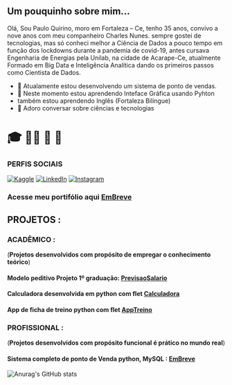 ## Um pouquinho sobre mim...

Olá, Sou Paulo Quirino, moro em Fortaleza – Ce, tenho 35 anos, convivo a nove anos com meu companheiro Charles Nunes. sempre gostei de tecnologias, mas só conheci melhor a Ciência de Dados a pouco tempo em função dos lockdowns durante a pandemia de covid-19, antes cursava Engenharia de Energias pela Unilab, na cidade de Acarape-Ce, atualmente Formado em Big Data e Inteligência Analítica dando os primeiros passos como Cientista de Dados.


- 🔭 Atualamente estou desenvolvendo um sistema de ponto de vendas.
- 🌱 Neste momento estou aprendendo Inteface Gráfica usando Pyhton
- também estou aprendendo Inglês (Fortaleza Bilíngue)
- 💬 Adoro conversar sobre ciências e tecnologias 

# :mortar_board: :man_scientist: :microscope: :game_die:

### PERFIS SOCIAIS
[![Kaggle](https://img.shields.io/badge/Kaggle-%23FF6B00.svg?style=flat&logo=kaggle&logoColor=white)](https://www.kaggle.com/pauloquirinocd)
[![LinkedIn](https://img.shields.io/badge/LinkedIn-Profile-blue?style=flat&logo=linkedin)](https://www.linkedin.com/feed/)
[![Instagram](https://img.shields.io/badge/Instagram-Profile-orange?style=flat&logo=instagram)](https://www.instagram.com/pauloqneto/)



### Acesse meu portifólio aqui [EmBreve](embreve)


## PROJETOS :

### ACADÊMICO :
(**Projetos desenvolvidos com propósito de empregar o conhecimento teórico**)

#### Modelo peditivo Projeto 1º graduação: [PrevisaoSalario](https://github.com/PauloQuirinoMN/ML-Salary-)
#### Calculadora desenvolvida em python com flet [Calculadora](https://github.com/PauloQuirinoMN/CalculadoraFlet)
#### App de ficha de treino python com flet [AppTreino](https://github.com/PauloQuirinoMN/AppTreino)


### PROFISSIONAL :
(**Projetos desenvolvidos com propósito funcional é prático no mundo real**)
#### Sistema completo de ponto de Venda python, MySQL : [EmBreve](embreve)


![Anurag's GitHub stats](https://github-readme-stats.vercel.app/api?username=PauloQuirinoMN&show_icons=true&theme=radical)



